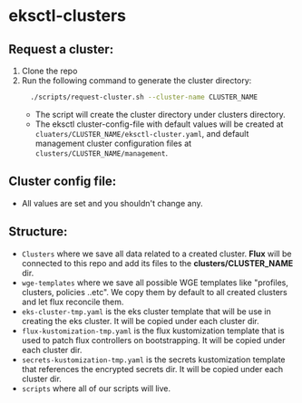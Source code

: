 # eksctl-clusters

## Request a cluster:
1. Clone the repo
1. Run the following command to generate the cluster directory:
    ```bash
      ./scripts/request-cluster.sh --cluster-name CLUSTER_NAME
    ```
    - The script will create the cluster directory under clusters directory.
    - The eksctl cluster-config-file with default values will be created at `cluaters/CLUSTER_NAME/eksctl-cluster.yaml`, and default management cluster configuration files at `clusters/CLUSTER_NAME/management`.

## Cluster config file:
- All values are set and you shouldn't change any.

## Structure:
- `Clusters` where we save all data related to a created cluster. **Flux** will be connected to this repo and add its files to the **clusters/CLUSTER_NAME** dir.
- `wge-templates` where we save all possible WGE templates like "profiles, clusters, policies ..etc". We copy them by default to all created clusters and let flux reconcile them.
- `eks-cluster-tmp.yaml` is the eks cluster template that will be use in creating the eks cluster. It will be copied under each cluster dir.
- `flux-kustomization-tmp.yaml` is the flux kustomization template that is used to patch flux controllers on bootstrapping. It will be copied under each cluster dir.
- `secrets-kustomization-tmp.yaml` is the secrets kustomization template that references the encrypted secrets dir. It will be copied under each cluster dir.
- `scripts` where all of our scripts will live.
